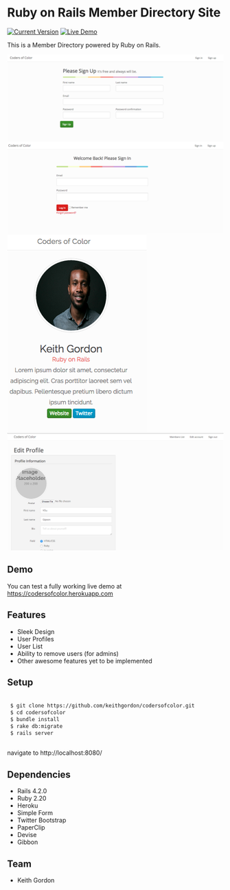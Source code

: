 Ruby on Rails Member Directory Site
============
 [![Current Version](https://img.shields.io/badge/version-1.0.7-green.svg)](https://github.com/keithgordon/colorsofcolor) [![Live Demo](https://img.shields.io/badge/demo-online-green.svg)](https://codersofcolor.co)

This is a Member Directory powered by Ruby on Rails.

![Sign Up Page](/public/images/sign_up.png)
![Sign In Page](/public/images/sign_in.png)
![User Profile](/public/images/user_profile.png)
![Edit Profile](/public/images/edit_profile.png)

## Demo
You can test a fully working live demo at https://codersofcolor.herokuapp.com

## Features
- Sleek Design
- User Profiles
- User List
- Ability to remove users (for admins)
- Other awesome features yet to be implemented

## Setup

 <pre><code>
 $ git clone https://github.com/keithgordon/codersofcolor.git
 $ cd codersofcolor
 $ bundle install
 $ rake db:migrate
 $ rails server
 </code></pre>

<p>navigate to http://localhost:8080/</p>

## Dependencies

 * Rails 4.2.0
 * Ruby 2.20
 * Heroku
 * Simple Form
 * Twitter Bootstrap
 * PaperClip
 * Devise
 * Gibbon

## Team

* <p>Keith Gordon<a href="mailto:keith@keiththecomputerguy.com"></a></p>
